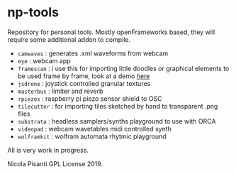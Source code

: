 np-tools
=====================================
Repository for personal tools. Mostly openFrameworks based, they will require some additional addon to compile.    
    
- `camwaves` : generates .xml waveforms from webcam 
- `eye` : webcam app 
- `framescan` : i use this for importing little doodles or graphical elements to be used frame by frame, look at a demo [here](http://npisanti.com/practice/framescan.html)
- `jsdrone` : joystick controlled granular textures 
- `masterbus` : limiter and reverb 
- `rpiezos` : raspberry pi piezo sensor shield to OSC 
- `tilecutter` : for importing tiles sketched by hand to transparent .png files
- `substrata` : headless samplers/synths playground to use with ORCA
- `videopad` : webcam wavetables midi controlled synth
- `wolframkit` : wolfram automata rhytmic playground
    
All is very work in progress.    
    
Nicola Pisanti GPL License 2019.
